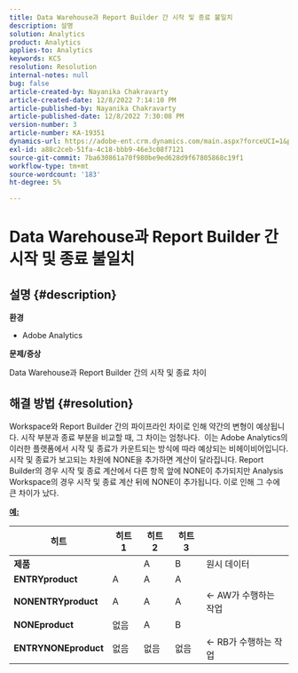 ```yaml
---
title: Data Warehouse과 Report Builder 간 시작 및 종료 불일치
description: 설명
solution: Analytics
product: Analytics
applies-to: Analytics
keywords: KCS
resolution: Resolution
internal-notes: null
bug: false
article-created-by: Nayanika Chakravarty
article-created-date: 12/8/2022 7:14:10 PM
article-published-by: Nayanika Chakravarty
article-published-date: 12/8/2022 7:30:08 PM
version-number: 3
article-number: KA-19351
dynamics-url: https://adobe-ent.crm.dynamics.com/main.aspx?forceUCI=1&pagetype=entityrecord&etn=knowledgearticle&id=22cd5b78-2c77-ed11-81aa-6045bd006149
exl-id: a88c2ceb-51fa-4c18-bbb9-46e3c08f7121
source-git-commit: 7ba630861a70f980be9ed628d9f67805868c19f1
workflow-type: tm+mt
source-wordcount: '183'
ht-degree: 5%

---
```


# Data Warehouse과 Report Builder 간 시작 및 종료 불일치

## 설명 {#description}


<b>환경</b>

- Adobe Analytics



<b>문제/증상</b>

Data Warehouse과 Report Builder 간의 시작 및 종료 차이


## 해결 방법 {#resolution}


Workspace와 Report Builder 간의 파이프라인 차이로 인해 약간의 변형이 예상됩니다. 시작 부분과 종료 부분을 비교할 때, 그 차이는 엄청나다. 
이는 Adobe Analytics의 이러한 플랫폼에서 시작 및 종료가 카운트되는 방식에 따라 예상되는 비헤이비어입니다. 시작 및 종료가 보고되는 차원에 NONE을 추가하면 계산이 달라집니다. Report Builder의 경우 시작 및 종료 계산에서 다른 항목 앞에 NONE이 추가되지만 Analysis Workspace의 경우 시작 및 종료 계산 뒤에 NONE이 추가됩니다. 이로 인해 그 수에 큰 차이가 났다.

<u><b>예:</b></u>


| <b>히트</b> | <b>히트 1</b> | <b>히트 2</b> | <b>히트 3</b> |   |
| --- | --- | --- | --- | --- |
| <b>제품</b> |   | A | B | 원시 데이터 |
| <b>ENTRYproduct</b> | A | A | A |   |
| <b>NONENTRYproduct</b> | A | A | A | ← AW가 수행하는 작업 |
| <b>NONEproduct</b> | 없음 | A | B |   |
| <b>ENTRYNONEproduct</b> | 없음 | 없음 | 없음 | ← RB가 수행하는 작업 |
